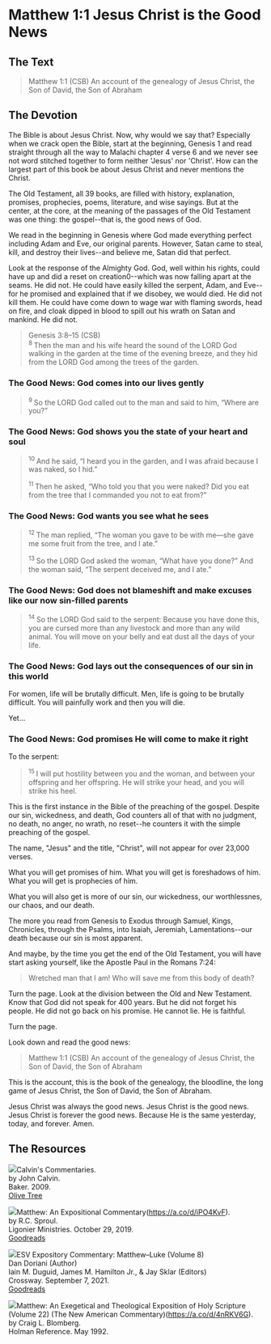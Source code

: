 # Matthew 1:1 Jesus Christ is the Good News

## The Text

>Matthew 1:1 (CSB) An account of the genealogy of Jesus Christ, the Son of David, the Son of Abraham

## The Devotion

The Bible is about Jesus Christ. Now, why would we say that? Especially when we crack open the Bible, start at the beginning, Genesis 1 and read straight through all the way to Malachi chapter 4 verse 6 and we never see not word stitched together to form neither 'Jesus' nor 'Christ'. How can the largest part of this book be about Jesus Christ and never mentions the Christ.

The Old Testament, all 39 books, are filled with history, explanation, promises, prophecies, poems, literature, and wise sayings. But at the center, at the core, at the meaning of the passages of the Old Testament was one thing: the gospel--that is, the good news of God.

We read in the beginning in Genesis where God made everything perfect including Adam and Eve, our original parents. However, Satan came to steal, kill, and destroy their lives--and believe me, Satan did that perfect.

Look at the response of the Almighty God. God, well within his rights, could have up and did a reset on creation0--which was now falling apart at the seams. He did not. He could have easily killed the serpent, Adam, and Eve--for he promised and explained that if we disobey, we would died. He did not kill them. He could have come down to wage war with flaming swords, head on fire, and cloak dipped in blood to spill out his wrath on Satan and mankind. He did not.

>Genesis 3:8–15 (CSB)  
><sup> 8 </sup> Then the man and his wife heard the sound of the LORD God walking in the garden at the time of the evening breeze, and they hid from the LORD God among the trees of the garden. 

### The Good News: God comes into our lives gently

><sup> 9 </sup> So the LORD God called out to the man and said to him, “Where are you?” 

### The Good News: God shows you the state of your heart and soul

><sup> 10 </sup> And he said, “I heard you in the garden, and I was afraid because I was naked, so I hid.” 
>
><sup> 11 </sup> Then he asked, “Who told you that you were naked? Did you eat from the tree that I commanded you not to eat from?” 

### The Good News: God wants you see what he sees

><sup> 12 </sup> The man replied, “The woman you gave to be with me—she gave me some fruit from the tree, and I ate.” 
>
><sup> 13 </sup> So the LORD God asked the woman, “What have you done?” And the woman said, “The serpent deceived me, and I ate.” 

### The Good News: God does not blameshift and make excuses like our now sin-filled parents

><sup> 14 </sup> So the LORD God said to the serpent: Because you have done this, you are cursed more than any livestock and more than any wild animal. You will move on your belly and eat dust all the days of your life. 

### The Good News: God lays out the consequences of our sin in this world

For women, life will be brutally difficult. Men, life is going to be brutally difficult. You will painfully work and then you will die.

Yet...

### The Good News: God promises He will come to make it right

To the serpent:

><sup> 15 </sup> I will put hostility between you and the woman, and between your offspring and her offspring. He will strike your head, and you will strike his heel.

This is the first instance in the Bible of the preaching of the gospel. Despite our sin, wickedness, and death, God counters all of that with no judgment, no death, no anger, no wrath, no reset--he counters it with the simple preaching of the gospel.

The name, "Jesus" and the title, "Christ", will not appear for over 23,000 verses. 

What you will get promises of him. What you will get is foreshadows of him. What you will get is prophecies of him.

What you will also get is more of our sin, our wickedness, our worthlessnes, our chaos, and our death.

The more you read from Genesis to Exodus through Samuel, Kings, Chronicles, through the Psalms, into Isaiah, Jeremiah, Lamentations--our death because our sin is most apparent.

And maybe, by the time you get the end of the Old Testament, you will have start asking yourself, like the Apostle Paul in the Romans 7:24:

>Wretched man that I am! Who will save me from this body of death?

Turn the page. Look at the division between the Old and New Testament. Know that God did not speak for 400 years. But he did not forget his people. He did not go back on his promise. He cannot lie. He is faithful.

Turn the page.

Look down and read the good news:

>Matthew 1:1 (CSB) An account of the genealogy of Jesus Christ, the Son of David, the Son of Abraham

This is the account, this is the book of the genealogy, the bloodline, the long game of Jesus Christ, the Son of David, the Son of Abraham.

Jesus Christ was always the good news. Jesus Christ is the good news. Jesus Christ is forever the good news. Because He is the same yesterday, today, and forever. Amen.

## The Resources

<p style="clear:both;">

<img src="/images/commentary-calvin-set-portrait.jpg">Calvin's Commentaries.  
by John Calvin.  
Baker. 2009.  
[Olive Tree](https://www.olivetree.com/store/product.php?productid=17517)

<p style="clear:both;">

<img src="/images/commentary-matthew-sproul.jpg">Matthew: An Expositional Commentary(https://a.co/d/iPO4KvF).  
by R.C. Sproul.  
Ligonier Ministries. October 29, 2019.  
[Goodreads](https://www.goodreads.com/book/show/14453116-matthew?ac=1&from_search=true&qid=1gLpP1i9jq&rank=1)

<p style="clear:both;">

<img src="/images/commentary-esv-expository-set.jpg">ESV Expository Commentary: Matthew–Luke (Volume 8)  
Dan Doriani (Author)  
Iain M. Duguid, James M. Hamilton Jr., & Jay Sklar (Editors)  
Crossway. September 7, 2021.  
[Goodreads](https://www.goodreads.com/book/show/50611048-esv-expository-commentary-volume-8?ac=1&from_search=true&qid=KXgplk0Joa&rank=1)

<p style="clear:both;">

<img src="/images/commentary-matthew-nac-blomberg.jpg">Matthew: An Exegetical and Theological Exposition of Holy Scripture (Volume 22) (The New American Commentary)(https://a.co/d/4nRKV6G).  
by Craig L. Blomberg.  
Holman Reference. May 1992.

<p style="clear:both;">
